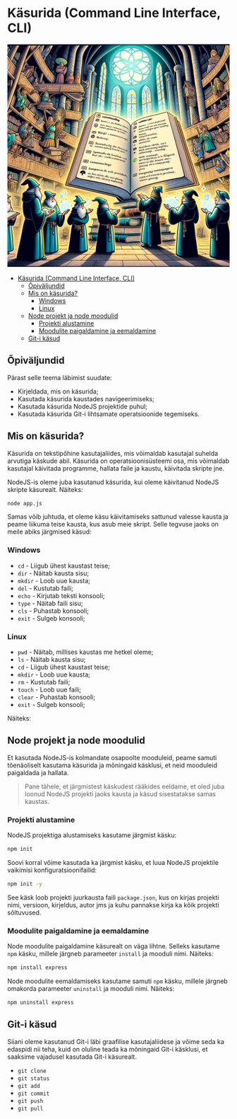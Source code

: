 # Käsurida (Command Line Interface, CLI)

![Käsurida](CLI.webp)

- [Käsurida (Command Line Interface, CLI)](#käsurida-command-line-interface-cli)
  - [Õpiväljundid](#õpiväljundid)
  - [Mis on käsurida?](#mis-on-käsurida)
    - [Windows](#windows)
    - [Linux](#linux)
  - [Node projekt ja node moodulid](#node-projekt-ja-node-moodulid)
    - [Projekti alustamine](#projekti-alustamine)
    - [Moodulite paigaldamine ja eemaldamine](#moodulite-paigaldamine-ja-eemaldamine)
  - [Git-i käsud](#git-i-käsud)

## Õpiväljundid

Pärast selle teema läbimist suudate:

- Kirjeldada, mis on käsurida;
- Kasutada käsurida kaustades navigeerimiseks;
- Kasutada käsurida NodeJS projektide puhul;
- Kasutada käsurida Git-i lihtsamate operatsioonide tegemiseks.

## Mis on käsurida?

Käsurida on tekstipõhine kasutajaliides, mis võimaldab kasutajal suhelda arvutiga käskude abil. Käsurida on operatsioonisüsteemi osa, mis võimaldab kasutajal käivitada programme, hallata faile ja kaustu, käivitada skripte jne.

NodeJS-is oleme juba kasutanud käsurida, kui oleme käivitanud NodeJS skripte käsurealt. Näiteks:

```bash
node app.js
```

Samas võib juhtuda, et oleme käsu käivitamiseks sattunud valesse kausta ja peame liikuma teise kausta, kus asub meie skript. Selle tegvuse jaoks on meile abiks järgmised käsud:

### Windows

- `cd` - Liigub ühest kaustast teise;
- `dir` - Näitab kausta sisu;
- `mkdir` - Loob uue kausta;
- `del` - Kustutab faili;
- `echo` - Kirjutab teksti konsooli;
- `type` - Näitab faili sisu;
- `cls` - Puhastab konsooli;
- `exit` - Sulgeb konsooli;

### Linux

- `pwd` - Näitab, millises kaustas me hetkel oleme;
- `ls` - Näitab kausta sisu;
- `cd` - Liigub ühest kaustast teise;
- `mkdir` - Loob uue kausta;
- `rm` - Kustutab faili;
- `touch` - Loob uue faili;
- `clear` - Puhastab konsooli;
- `exit` - Sulgeb konsooli;

Näiteks:

## Node projekt ja node moodulid

Et kasutada NodeJS-is kolmandate osapoolte mooduleid, peame samuti tõenäoliselt kasutama käsurida ja mõningaid käsklusi, et neid mooduleid paigaldada ja hallata.

> Pane tähele, et järgmistest käskudest rääkides eeldame, et oled juba loonud NodeJS projekti jaoks kausta ja käsud sisestatakse samas kaustas.

### Projekti alustamine

NodeJS projektiga alustamiseks kasutame järgmist käsku:

```bash
npm init
```

Soovi korral võime kasutada ka järgmist käsku, et luua NodeJS projektile vaikimisi konfiguratsioonifailid:

```bash
npm init -y
```

See käsk loob projekti juurkausta faili `package.json`, kus on kirjas projekti nimi, versioon, kirjeldus, autor jms ja kuhu pannakse kirja ka kõik projekti sõltuvused.

### Moodulite paigaldamine ja eemaldamine

Node moodulite paigaldamine käsurealt on väga lihtne. Selleks kasutame `npm` käsku, millele järgneb parameeter `install` ja mooduli nimi. Näiteks:

```bash
npm install express
```

Node moodulite eemaldamiseks kasutame samuti `npm` käsku, millele järgneb omakorda parameeter `uninstall` ja mooduli nimi. Näiteks:

```bash
npm uninstall express
```

## Git-i käsud

Siiani oleme kasutanud Git-i läbi graafilise kasutajaliidese ja võime seda ka edaspidi nii teha, kuid on oluline teada ka mõningaid Git-i käsklusi, et saaksime vajadusel kasutada Git-i käsurealt.

- `git clone`
- `git status`
- `git add`
- `git commit`
- `git push`
- `git pull`

